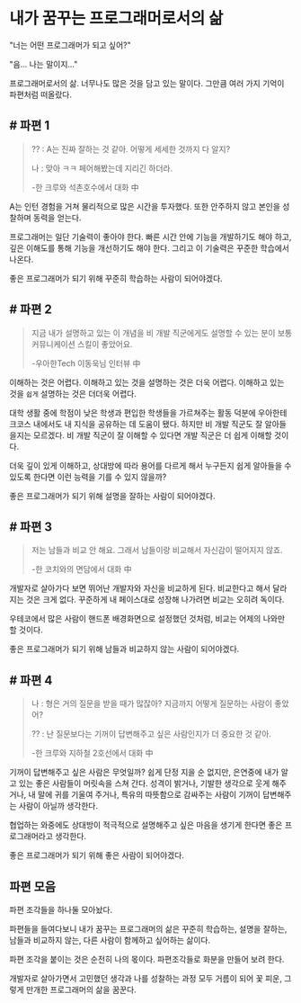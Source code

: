 # 내가 꿈꾸는 프로그래머로서의 삶

"너는 어떤 프로그래머가 되고 싶어?"

"음... 나는 말이지..."



프로그래머로서의 삶. 너무나도 많은 것을 담고 있는 말이다. 그만큼 여러 가지 기억이 파편처럼 떠올랐다.



## # 파편 1

> ?? : A는 진짜 잘하는 것 같아. 어떻게 세세한 것까지 다 알지?
>
> 나 : 맞아 ㅋㅋ 페어해봤는데 지리긴 하더라.
>
> -한 크루와 석촌호수에서 대화 中

A는 인턴 경험을 거쳐 물리적으로 많은 시간을 투자했다. 또한 안주하지 않고 본인을 성찰하며 동력을 얻는다.

프로그래머는 일단 기술력이 좋아야 한다. 빠른 시간 안에 기능을 개발하기도 해야 하고, 깊은 이해도를 통해 기능을 개선하기도 해야 한다. 그리고 이 기술력은 꾸준한 학습에서 나온다.

좋은 프로그래머가 되기 위해 꾸준히 학습하는 사람이 되어야겠다.



## # 파편 2

> 지금 내가 설명하고 있는 이 개념을 비 개발 직군에게도 설명할 수 있는 분이 보통 커뮤니케이션 스킬이 좋았어요.
>
> -우아한Tech 이동욱님 인터뷰 中

이해하는 것은 어렵다. 이해하고 있는 것을 설명하는 것은 더욱 어렵다. 이해하고 있는 것을 `쉽게` 설명하는 것은 더더욱 어렵다.

대학 생활 중에 학점이 낮은 학생과 편입한 학생들을 가르쳐주는 활동 덕분에 우아한테크코스 내에서도 내 지식을 공유하는 데 도움이 됐다. 하지만 비 개발 직군도 잘 알아들을지는 모르겠다. 비 개발 직군이 잘 이해할 수 있다면 개발 직군은 더 쉽게 이해할 것이다.

더욱 깊이 있게 이해하고, 상대방에 따라 용어를 다르게 해서 누구든지 쉽게 알아들을 수 있도록 한다면 이런 능력을 기를 수 있지 않을까?

좋은 프로그래머가 되기 위해 설명을 잘하는 사람이 되어야겠다. 



## # 파편 3

> 저는 남들과 비교 안 해요. 그래서 남들이랑 비교해서 자신감이 떨어지지 않죠.
>
> -한 코치와의 면담에서 대화 中

개발자로 살아가다 보면 뛰어난 개발자와 자신을 비교하게 된다. 비교한다고 해서 달라지는 것은 크게 없다. 꾸준하게 내 페이스대로 성장해 나가려면 비교는 오히려 독이다.

우테코에서 많은 사람이 핸드폰 배경화면으로 설정했던 것처럼, 비교는 어제의 나와만 할 것이다.

좋은 프로그래머가 되기 위해 남들과 비교하지 않는 사람이 되어야겠다.



## # 파편 4

> 나 : 형은 거의 질문을 받을 때가 많잖아? 지금까지 어떻게 질문하는 사람이 좋았어?
>
> ?? : 난 질문보다는 기꺼이 답변해주고 싶은 사람인지가 더 중요한 것 같아.
>
> -한 크루와 지하철 2호선에서 대화 中

기꺼이 답변해주고 싶은 사람은 무엇일까? 쉽게 단정 지을 순 없지만, 은연중에 내가 알고 있는 좋은 사람들이 머릿속을 스쳐 간다. 성격이 밝거나, 기발한 생각으로 웃게 해주거나, 내 말에 귀를 기울여 주거나, 특유의 따뜻함으로 감싸주는 사람이 기꺼이 답변해주는 사람이 아닐까 생각한다.

협업하는 와중에도 상대방이 적극적으로 설명해주고 싶은 마음을 생기게 한다면 좋은 프로그래머라고 생각한다.

좋은 프로그래머가 되기 위해 좋은 사람이 되어야겠다.



## 파편 모음

파편 조각들을 하나둘 모아놨다.

파편들을 들여다보니 내가 꿈꾸는 프로그래머의 삶은 꾸준히 학습하는, 설명을 잘하는, 남들과 비교하지 않는, 다른 사람이 함께하고 싶어하는 삶이다.

파편 조각을 붙이는 것은 순전히 나의 몫이다. 파편조각들로 화분을 만들어 보려 한다.

개발자로 살아가면서 고민했던 생각과 나를 성찰하는 과정 모두 거름이 되어 꽃 피운, 그렇게 만개한 프로그래머의 삶을 꿈꾼다.



